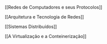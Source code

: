 [[Redes de Computadores e seus Protocolos]]

[[Arquitetura e Tecnologia de Redes]]

[[Sistemas Distribuídos]]

[[A Virtualização e a Conteinerização]]
